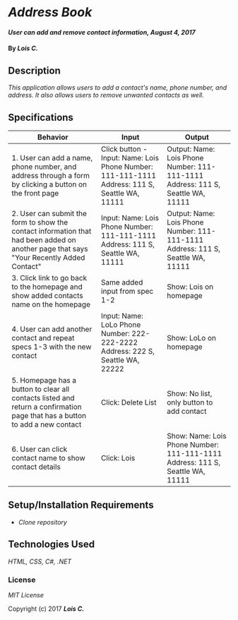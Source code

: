 # _Address Book_

#### _User can add and remove contact information, August 4, 2017_

#### By _**Lois C.**_

## Description

_This application allows users to add a contact's name, phone number, and address. It also allows users to remove unwanted contacts as well._

## Specifications

| Behavior  | Input  | Output  |
|---|---|---|
| 1. User can add a name, phone number, and address through a form by clicking a button on the front page | Click button - Input: Name: Lois Phone Number: 111-111-1111 Address: 111 S, Seattle WA, 11111  |  Output: Name: Lois Phone Number: 111-111-1111 Address: 111 S, Seattle WA, 11111 |
| 2. User can submit the form to show the contact information that had been added on another page that says "Your Recently Added Contact" | Input: Name: Lois Phone Number: 111-111-1111 Address: 111 S, Seattle WA, 11111  |  Output: Name: Lois Phone Number: 111-111-1111 Address: 111 S, Seattle WA, 11111 |
| 3. Click link to go back to the homepage and show added contacts name on the homepage | Same added input from spec 1-2  | Show: Lois on homepage |
| 4. User can add another contact and repeat specs 1-3 with the new contact| Input: Name: LoLo Phone Number: 222-222-2222 Address: 222 S, Seattle WA, 22222  | Show: LoLo on homepage |
| 5. Homepage has a button to clear all contacts listed and return a confirmation page that has a button to add a new contact| Click: Delete List | Show: No list, only button to add contact |
| 6. User can click contact name to show contact details| Click: Lois | Show: Name: Lois Phone Number: 111-111-1111 Address: 111 S, Seattle WA, 11111  |


## Setup/Installation Requirements

* _Clone repository_


## Technologies Used

_HTML, CSS, C#, .NET_

### License

*MIT License*

Copyright (c) 2017 **_Lois C._**

